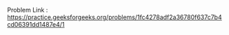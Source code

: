 Problem Link : https://practice.geeksforgeeks.org/problems/1fc4278adf2a36780f637c7b4cd06391dd1487e4/1